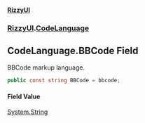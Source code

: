 #### [RizzyUI](index 'index')
### [RizzyUI](RizzyUI 'RizzyUI').[CodeLanguage](RizzyUI.CodeLanguage 'RizzyUI.CodeLanguage')

## CodeLanguage.BBCode Field

BBCode markup language.

```csharp
public const string BBCode = bbcode;
```

#### Field Value
[System.String](https://docs.microsoft.com/en-us/dotnet/api/System.String 'System.String')
